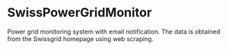 # SwissPowerGridMonitor
Power grid monitoring system with email notification.
The data is obtained from the Swissgrid homepage using web scraping.
